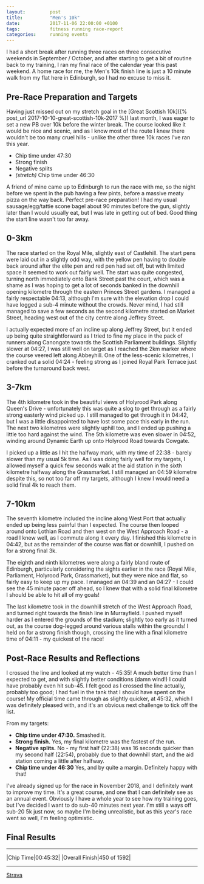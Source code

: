 ```yaml
---
layout:         post
title:          "Men's 10k"
date:           2017-11-06 22:00:00 +0100
tags:           fitness running race-report
categories:     running events
---
```


I had a short break after running three races on three consecutive weekends in September / October, and after starting to get a bit of routine back to my training, I ran my final race of the calendar year this past weekend. A home race for me, the Men's 10k finish line is just a 10 minute walk from my flat here in Edinburgh, so I had no excuse to miss it.

<!-- Read More -->

## Pre-Race Preparation and Targets

Having just missed out on my stretch goal in the [Great Scottish 10k]({% post_url 2017-10-10-great-scottish-10k-2017 %}) last month, I was eager to set a new PB over 10k before the winter break. The course looked like it would be nice and scenic, and as I know most of the route I knew there wouldn't be too many cruel hills - unlike the other three 10k races I've ran this year.

- Chip time under 47:30
- Strong finish
- Negative splits
- *(stretch)* Chip time under 46:30

A friend of mine came up to Edinburgh to run the race with me, so the night before we spent in the pub having a few pints, before a massive meaty pizza on the way back. Perfect pre-race preparation! I had my usual sausage/egg/tattie scone bagel about 90 minutes before the gun, slightly later than I would usually eat, but I was late in getting out of bed. Good thing the start line wasn't too far away.

## 0-3km

The race started on the Royal Mile, slightly east of Castlehill. The start pens were laid out in a slightly odd way, with the yellow pen having to double back around after the elite pen and red pen had set off, but with limited space it seemed to work out fairly well. The start was quite congested, turning north immediately onto Bank Street past the court, which was a shame as I was hoping to get a lot of seconds banked in the downhill opening kilometre through the eastern Princes Street gardens. I managed a fairly respectable 04:13, although I'm sure with the elevation drop I could have logged a sub-4 minute without the crowds. Never mind, I had still managed to save a few seconds as the second kilometre started on Market Street, heading west out of the city centre along Jeffrey Street.

I actually expected more of an incline up along Jeffrey Street, but it ended up being quite straightforward as I tried to fine my place in the pack of runners along Canongate towards the Scottish Parliament buildings. Slightly slower at 04:27, I was still well on target as I reached the 2km marker where the course veered left along Abbeyhill. One of the less-scenic kilometres, I cranked out a solid 04:24 - feeling strong as I joined Royal Park Terrace just before the turnaround back west.

## 3-7km

The 4th kilometre took in the beautiful views of Holyrood Park along Queen's Drive - unfortunately this was quite a slog to get through as a fairly strong easterly wind picked up. I still managed to get through it in 04:42, but I was a little disappointed to have lost some pace this early in the run. The next two kilometres were slightly uphill too, and I ended up pushing a little too hard against the wind. The 5th kilometre was even slower in 04:52, winding around Dynamic Earth up onto Holyrood Road towards Cowgate.

I picked up a little as I hit the halfway mark, with my time of 22:38 - barely slower than my usual 5k time. As I was doing fairly well for my targets, I allowed myself a quick few seconds walk at the aid station in the sixth kilometre halfway along the Grassmarket. I still managed an 04:59 kilometre despite this, so not too far off my targets, although I knew I would need a solid final 4k to reach them.

## 7-10km

The seventh kilometre included the incline along West Port that actually ended up being less painful than I expected. The course then looped around onto Lothian Road and then west on the West Approach Road - a road I knew well, as I commute along it every day. I finished this kilometre in 04:42, but as the remainder of the course was flat or downhill, I pushed on for a strong final 3k.

The eighth and ninth kilometres were along a fairly bland route of Edinburgh, particularly considering the sights earlier in the race (Royal Mile, Parliament, Holyrood Park, Grassmarket), but they were nice and flat, so fairly easy to keep up my pace. I managed an 04:39 and an 04:27 - I could see the 45 minute pacer off ahead, so I knew that with a solid final kilometre I should be able to hit all of my goals!

The last kilometre took in the downhill stretch of the West Approach Road, and turned right towards the finish line in Murrayfield. I pushed myself harder as I entered the grounds of the stadium; slightly too early as it turned out, as the course dog-legged around various stalls within the grounds! I held on for a strong finish though, crossing the line with a final kilometre time of 04:11 - my quickest of the race!


## Post-Race Results and Reflections

I crossed the line and looked at my watch - 45:35! A much better time than I expected to get, and with slightly better conditions (damn wind!) I could have probably even hit sub-45. I felt good as I crossed the line actually, probably too good; I had fuel in the tank that I should have spent on the course! My official time came through as slightly quicker, at 45:32, which I was definitely pleased with, and it's an obvious next challenge to tick off the list.

From my targets:

- <i class="fa fa-check" aria-hidden="true"></i> **Chip time under 47:30.** Smashed it.
- <i class="fa fa-check" aria-hidden="true"></i> **Strong finish.** Yes, my final kilometre was the fastest of the run.
- <i class="fa fa-times" aria-hidden="true"></i> **Negative splits.** No - my first half (22:38) was 16 seconds quicker than my second half (22:54), probably due to that downhill start, and the aid station coming a little after halfway.
- <i class="fa fa-check" aria-hidden="true"></i> **Chip time under 46:30** Yes, and by quite a margin. Definitely happy with that!

I've already signed up for the race in November 2018, and I definitely want to improve my time. It's a great course, and one that I can definitely see as an annual event. Obviously I have a whole year to see how my training goes, but I've decided I want to do sub-40 minutes next year. I'm still a ways off sub-20 5k just now, so maybe I'm being unrealistic, but as this year's race went so well, I'm feeling optimistic.

## Final Results

---

|Chip Time|00:45:32|
|Overall Finish|450 of 1592|

---

[Strava](https://www.strava.com/activities/1261978375)